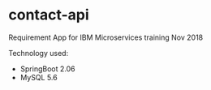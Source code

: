 # contact-api
Requirement App for IBM Microservices training Nov 2018

Technology used:
- SpringBoot 2.06
- MySQL 5.6
